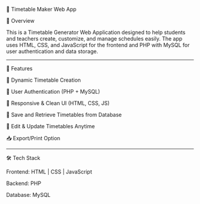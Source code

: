 📅 Timetable Maker Web App

📖 Overview

This is a Timetable Generator Web Application designed to help students and teachers create, customize, and manage schedules easily.
The app uses HTML, CSS, and JavaScript for the frontend and PHP with MySQL for user authentication and data storage.


---

🚀 Features

📝 Dynamic Timetable Creation

🔐 User Authentication (PHP + MySQL)

🎨 Responsive & Clean UI (HTML, CSS, JS)

💾 Save and Retrieve Timetables from Database

🔄 Edit & Update Timetables Anytime

📥 Export/Print Option


---

🛠️ Tech Stack

Frontend: HTML | CSS | JavaScript

Backend: PHP

Database: MySQL
